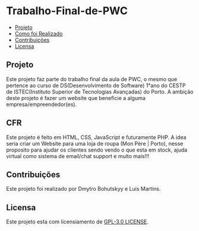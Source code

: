 # Trabalho-Final-de-PWC

- [Projeto](#projeto)
- [Como foi Realizado](#CFR)
- [Contribuições](#contribuições)
- [Licensa](#licensa)

## Projeto

Este projeto faz parte do trabalho final da aula de PWC, o mesmo que pertence ao curso de DS(Desenvolvimento de Software) 1°ano do CESTP de ISTEC(Instituto Superior de Tecnologias Avançadas) do Porto.
A ambição deste projeto é fazer um website que beneficie a alguma empresa/empreendedor(es).

## CFR

Este projeto é feito em HTML, CSS, JavaScript e futuramente PHP.
A idea seria criar um Website para uma loja de roupa (Mon Père | Porto), nesse proposito para ajudar os clientes sendo vendo o que esta em stock, ajuda virtual como sistema de email/chat support e muito mais!!!

## Contribuições

Este projeto foi realizado por Dmytro Bohutskyy e Luis Martins.

## Licensa

Este projeto esta com licensiamento de [GPL-3.0 LICENSE](LICENSE).